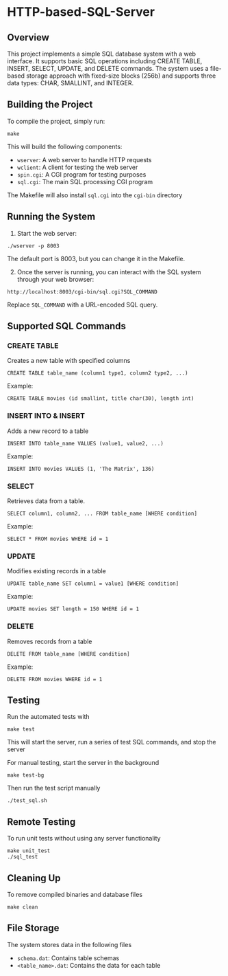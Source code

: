 # HTTP-based-SQL-Server

## Overview

This project implements a simple SQL database system with a web interface. It supports basic SQL operations including CREATE TABLE, INSERT, SELECT, UPDATE, and DELETE commands. The system uses a file-based storage approach with fixed-size blocks (256b) and supports three data types: CHAR, SMALLINT, and INTEGER.

## Building the Project

To compile the project, simply run:

```
make
```

This will build the following components:
- `wserver`: A web server to handle HTTP requests
- `wclient`: A client for testing the web server
- `spin.cgi`: A CGI program for testing purposes
- `sql.cgi`: The main SQL processing CGI program

The Makefile will also install `sql.cgi` into the `cgi-bin` directory

## Running the System

1. Start the web server:

```
./wserver -p 8003
```

The default port is 8003, but you can change it in the Makefile.

2. Once the server is running, you can interact with the SQL system through your web browser:

```
http://localhost:8003/cgi-bin/sql.cgi?SQL_COMMAND
```

Replace `SQL_COMMAND` with a URL-encoded SQL query.

## Supported SQL Commands

### CREATE TABLE
Creates a new table with specified columns

```
CREATE TABLE table_name (column1 type1, column2 type2, ...)
```

Example:
```
CREATE TABLE movies (id smallint, title char(30), length int)
```

### INSERT INTO & INSERT
Adds a new record to a table
```
INSERT INTO table_name VALUES (value1, value2, ...)
```
Example:
```
INSERT INTO movies VALUES (1, 'The Matrix', 136)
```
### SELECT
Retrieves data from a table.
```
SELECT column1, column2, ... FROM table_name [WHERE condition]
```

Example:
```
SELECT * FROM movies WHERE id = 1
```

### UPDATE
Modifies existing records in a table
```
UPDATE table_name SET column1 = value1 [WHERE condition]
```

Example:
```
UPDATE movies SET length = 150 WHERE id = 1
```

### DELETE
Removes records from a table
```
DELETE FROM table_name [WHERE condition]
```

Example:
```
DELETE FROM movies WHERE id = 1
```

## Testing

Run the automated tests with
```
make test
```
This will start the server, run a series of test SQL commands, and stop the server

For manual testing, start the server in the background
```
make test-bg
```
Then run the test script manually
```
./test_sql.sh
```
## Remote Testing

To run unit tests without using any server functionality
```
make unit_test
./sql_test
```
## Cleaning Up

To remove compiled binaries and database files
```
make clean
```

## File Storage

The system stores data in the following files
- `schema.dat`: Contains table schemas
- `<table_name>.dat`: Contains the data for each table




